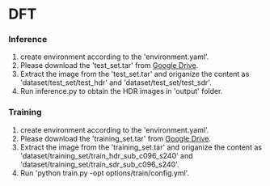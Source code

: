 # DFT
### Inference
1. create environment according to the 'environment.yaml'.
2. Please download the 'test_set.tar' from [Google Drive](https://drive.google.com/drive/folders/15PgDGO_E-ysyOnhdaW_abbeG-5y0biPX?usp=sharing).
3. Extract the image from the 'test_set.tar' and origanize the content as 'dataset/test_set/test_hdr' and 'dataset/test_set/test_sdr'.
4. Run inference.py to obtain the HDR images in 'output' folder.

### Training
1. create environment according to the 'environment.yaml'.
2. Please download the 'training_set.tar' from [Google Drive](https://drive.google.com/drive/folders/15PgDGO_E-ysyOnhdaW_abbeG-5y0biPX?usp=sharing).
3. Extract the image from the 'training_set.tar' and origanize the content as 'dataset/training_set/train_hdr_sub_c096_s240' and 'dataset/training_set/train_sdr_sub_c096_s240'.
4. Run 'python train.py -opt options/train/config.yml'.
